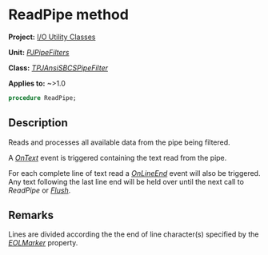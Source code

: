 # ReadPipe method

**Project:** [I/O Utility Classes](../API.md)

**Unit:** [_PJPipeFilters_](./PJPipeFilters.md)

**Class:** [_TPJAnsiSBCSPipeFilter_](./TPJAnsiSBCSPipeFilter.md)

**Applies to:** ~>1.0

```pascal
procedure ReadPipe;
```

## Description

Reads and processes all available data from the pipe being filtered.

A [_OnText_](./TPJAnsiSBCSPipeFilter-OnText.md) event is triggered containing the text read from the pipe.

For each complete line of text read a [_OnLineEnd_](./TPJAnsiSBCSPipeFilter-OnLineEnd.md) event will also be triggered. Any text following the last line end will be held over until the next call to _ReadPipe_ or [_Flush_](./TPJAnsiSBCSPipeFilter-Flush.md).

## Remarks

Lines are divided according the the end of line character(s) specified by the [_EOLMarker_](./TPJAnsiSBCSPipeFilter-EOLMarker.md) property.
